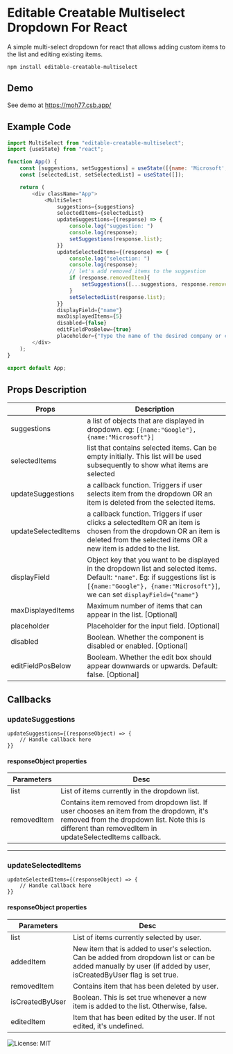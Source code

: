 # Editable Creatable Multiselect Dropdown For React

A simple multi-select dropdown for react that allows adding custom items to the list and editing existing items.

    npm install editable-creatable-multiselect

## Demo
See demo at https://moh77.csb.app/

## Example Code
```javascript
import MultiSelect from "editable-creatable-multiselect";
import {useState} from "react";

function App() {
    const [suggestions, setSuggestions] = useState([{name: 'Microsoft', id:1}, {name: 'Apple', id:2}, {name: 'Google', id:3}, {name: 'JetBrains', id:4}, {name: 'Airbnb', id:5}, {name: 'Amazon', id:6}, {name: 'Tesla', id:7}, {name: 'NVIDIA', id:8}, {name: 'Samsung', id:9}, {name: 'Netflix', id:10}, {name: 'Palantir', id:11}]);
    const [selectedList, setSelectedList] = useState([]);

    return (
        <div className="App">
            <MultiSelect
                suggestions={suggestions}
                selectedItems={selectedList}
                updateSuggestions={(response) => {
                    console.log("suggestion: ")
                    console.log(response);
                    setSuggestions(response.list);
                }}
                updateSelectedItems={(response) => {
                    console.log("selection: ")
                    console.log(response);
                    // let's add removed items to the suggestion
                    if (response.removedItem){
                        setSuggestions([...suggestions, response.removedItem]);
                    }
                    setSelectedList(response.list);
                }}
                displayField={"name"}
                maxDisplayedItems={5}
                disabled={false}
                editFieldPosBelow={true}
                placeholder={"Type the name of the desired company or choose one."}/>
        </div>
    );
}

export default App;

```

## Props Description
| Props                	 | Description                                                                                                                                                                          	                      |
|------------------------|-------------------------------------------------------------------------------------------------------------------------------------------------------------------------------------------------------------|
| suggestions         	  | a list of objects that are displayed in dropdown. eg: `[{name:"Google"}, {name:"Microsoft"}]`                                                                                          	                    |
| selectedItems       	  | list that contains selected items. Can be empty initially. This list will be used subsequently to show what items are selected                                                       	                      |
| updateSuggestions   	  | a callback function. Triggers if user selects item from the dropdown OR an item is deleted from the selected items.                                                                  	                      |
| updateSelectedItems 	  | a callback function. Triggers if user clicks a selectedItem OR an item is chosen from the dropdown OR an item is deleted from the selected items OR a new item is added to the list. 	                      |
| displayField      	    | Object key that you want to be displayed in the dropdown list and selected items. Default: `"name"`. Eg: if suggestions list is `[{name:"Google"}, {name:"Microsoft"}]`, we can set `displayField={"name"}` |
| maxDisplayedItems      | Maximum number of items that can appear in the list.  [Optional]                                                                                                                                            |
| placeholder            | Placeholder for the input field.  [Optional]                                                                                                                                                                |
| disabled               | Boolean. Whether the component is disabled or enabled. [Optional]                                                                                                                                           |
| editFieldPosBelow      | Booleam. Whether the edit box should appear downwards or upwards. Default: false. [Optional]                                                                                                                |


## Callbacks

### updateSuggestions

```
updateSuggestions={(responseObject) => {
    // Handle callback here
}}
```

#### responseObject properties
| Parameters  	 | Desc                                                                                                                                                                                    	                     |
|---------------|---------------------------------------------------------------------------------------------------------------------------------------------------------------------------------------------------------------|
| list     	    | List of items currently in the dropdown list.  	                                                                                                                                                              |
| removedItem 	 | Contains item removed from dropdown list. If user chooses an item from the dropdown, it's removed from the dropdown list. Note this is different than removedItem in updateSelectedItems callback.          	 |

---

### updateSelectedItems

```
updateSelectedItems={(responseObject) => {
    // Handle callback here
}}
```
#### responseObject properties
| Parameters  	     | Desc                                                                                                                                                                                    	 |
|-------------------|-------------------------------------------------------------------------------------------------------------------------------------------------------------------------------------------|
| list     	        | List of items currently selected by user.                                                                                                   	                                             |
| addedItem   	     | New item that is added to user's selection. Can be added from dropdown list or can be added manually by user (if added by user, isCreatedByUser flag is set true.                         |
| removedItem 	     | Contains item that has been deleted by user.                                                 	                                                                                            |
| isCreatedByUser 	 | Boolean. This is set true whenever a new item is added to the list. Otherwise, false.                                                   	                                                 |
| editedItem        | Item that has been edited by the user. If not edited, it's undefined.                                                                                                                     |


![License: MIT](https://img.shields.io/badge/License-MIT-blue.svg)